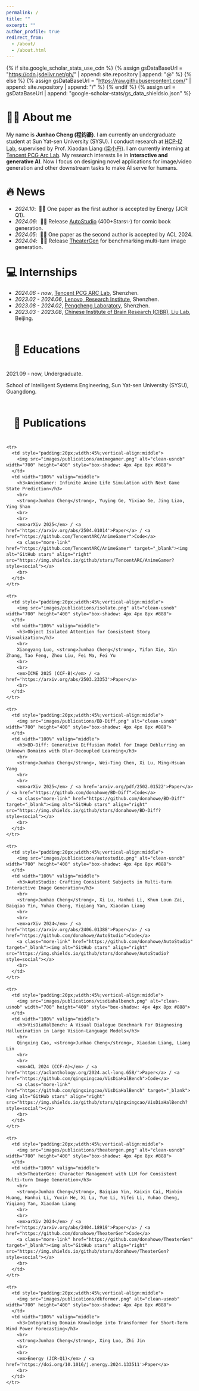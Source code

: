 ```yaml
---
permalink: /
title: ""
excerpt: ""
author_profile: true
redirect_from: 
  - /about/
  - /about.html
---
```

<!-- main: /Users/jhh/Project/Github/JackAILab.github.io/_config.yml -->

{% if site.google_scholar_stats_use_cdn %}
{% assign gsDataBaseUrl = "https://cdn.jsdelivr.net/gh/" | append: site.repository | append: "@" %}
{% else %}
{% assign gsDataBaseUrl = "https://raw.githubusercontent.com/" | append: site.repository | append: "/" %}
{% endif %}
{% assign url = gsDataBaseUrl | append: "google-scholar-stats/gs_data_shieldsio.json" %}

<span class='anchor' id='about-me'></span>

# 🧍‍♂️ About me

My name is **Junhao Cheng (程钧豪)**. I am currently an undergraduate student at Sun Yat-sen University (SYSU). I conduct research at [HCP-I2 Lab](https://www.sysu-hcp.net/), supervised by Prof. Xiaodan Liang [(梁小丹)](https://scholar.google.com/citations?view_op=search_authors&mauthors=xiaodan+liang&hl=zh-CN&oi=ao). I am currently interning at [Tencent PCG Arc Lab](https://arc.tencent.com/zh/index). My research interests lie in **interactive and generative AI**. Now I focus on designing novel applications for image/video generation and other downstream tasks to make AI serve for humans.

# 🔥 News  

- *2024.10*: &nbsp;🎉🎉 One paper as the first author is accepted by Energy (JCR Q1).
- *2024.06*: &nbsp;🎉🎉 Release [AutoStudio](https://howe183.github.io/AutoStudio.io/) (400+Stars✨) for comic book generation.
- *2024.05*: &nbsp;🎉🎉 One paper as the second author is accepted by ACL 2024.
- *2024.04*: &nbsp;🎉🎉 Release [TheaterGen](https://github.com/donahowe/TheaterGen) for benchmarking multi-turn image generation.

# 💻 Internships
- *2024.06 - now*, [Tencent PCG ARC Lab](https://arc.tencent.com/zh/index), Shenzhen.
- *2023.02 - 2024.06*, [Lenovo, Research Institute](https://research.lenovo.com/webapp/view/researchField.html), Shenzhen.
- *2023.08 - 2024.02*, [Pengcheng Laboratory](https://www.pcl.ac.cn/), Shenzhen.
- *2023.03 - 2023.08*, [Chinese Institute of Brain Research (CIBR), Liu Lab](https://www.cibr.ac.cn/science/team/detail/763), Beijing.


<h1 style="padding:20px;width:100%;vertical-align:middle">📖 Educations</h1>

<!-- - *2022.06 - (now)*, M.S in Artificial Intelligence, School of Intelligent Systems Engineering, Sun Yat-sen University, Guangdong. 
- *2018.09 - 2022.06*, B.E in Automation, School of Intelligent Systems Engineering, Nanchang University, Jiangxi, Automation.
- *2015.09 - 2018.06*, Jiangxi Linchuan No.1 Middle School, China. -->

<div class='school-box'>
<!-- <div><img src='images/Schools/SYSU.jpeg' alt="sym" width="80"></div> -->

<div class='school-box-text' markdown="1">
2021.09 - now, Undergraduate.

School of Intelligent Systems Engineering, Sun Yat-sen University (SYSU), Guangdong.
</div>
</div>

<table style="width:100%;border:0px;border-spacing:0px;border-collapse:separate;margin-right:auto;margin-left:auto;"><tbody>
<h1 style="padding:20px;width:100%;vertical-align:middle">📝 Publications</h1>


    <tr>
      <td style="padding:20px;width:45%;vertical-align:middle">
        <img src="images/publications/animegamer.png" alt="clean-usnob" width="700" height="400" style="box-shadow: 4px 4px 8px #888">
      </td>
      <td width="100%" valign="middle">
        <h3>AnimeGamer: Infinite Anime Life Simulation with Next Game State Prediction</h3>
        <br>
        <strong>Junhao Cheng</strong>, Yuying Ge, Yixiao Ge, Jing Liao, Ying Shan
        <br>
        <br>
        <em>arXiv 2025</em> / <a href='https://arxiv.org/abs/2504.01014'>Paper</a> / <a href="https://github.com/TencentARC/AnimeGamer">Code</a>
        <a class="more-link" href="https://github.com/TencentARC/AnimeGamer" target="_blank"><img alt="GitHub stars" align="right" src="https://img.shields.io/github/stars/TencentARC/AnimeGamer?style=social"></a>
        <br>
      </td>
    </tr>
    
    <tr>
      <td style="padding:20px;width:45%;vertical-align:middle">
        <img src="images/publications/isolate.png" alt="clean-usnob" width="700" height="400" style="box-shadow: 4px 4px 8px #888">
      </td>
      <td width="100%" valign="middle">
        <h3>Object Isolated Attention for Consistent Story Visualization</h3>
        <br>
        Xiangyang Luo, <strong>Junhao Cheng</strong>, Yifan Xie, Xin Zhang, Tao Feng, Zhou Liu, Fei Ma, Fei Yu
        <br>
        <br>
        <em>ICME 2025 (CCF-B)</em> / <a href='https://arxiv.org/abs/2503.23353'>Paper</a>
        <br>
      </td>
    </tr>
    
    <tr>
      <td style="padding:20px;width:45%;vertical-align:middle">
        <img src="images/publications/BD-Diff.png" alt="clean-usnob" width="700" height="400" style="box-shadow: 4px 4px 8px #888">
      </td>
      <td width="100%" valign="middle">
        <h3>BD-Diff: Generative Diffusion Model for Image Deblurring on Unknown Domains with Blur-Decoupled Learning</h3>
        <br>
        <strong>Junhao Cheng</strong>, Wei-Ting Chen, Xi Lu, Ming-Hsuan Yang
        <br>
        <br>
        <em>arXiv 2025</em> / <a href='arxiv.org/pdf/2502.01522'>Paper</a> / <a href="https://github.com/donahowe/BD-Diff">Code</a>
        <a class="more-link" href="https://github.com/donahowe/BD-Diff" target="_blank"><img alt="GitHub stars" align="right" src="https://img.shields.io/github/stars/donahowe/BD-Diff?style=social"></a>
        <br>
      </td>
    </tr>
    
    <tr>
      <td style="padding:20px;width:45%;vertical-align:middle">
        <img src="images/publications/autostudio.png" alt="clean-usnob" width="700" height="400" style="box-shadow: 4px 4px 8px #888">
      </td>
      <td width="100%" valign="middle">
        <h3>AutoStudio: Crafting Consistent Subjects in Multi-turn Interactive Image Generation</h3>
        <br>
        <strong>Junhao Cheng</strong>, Xi Lu, Hanhui Li, Khun Loun Zai, Baiqiao Yin, Yuhao Cheng, Yiqiang Yan, Xiaodan Liang
        <br>
        <br>
        <em>arXiv 2024</em> / <a href='https://arxiv.org/abs/2406.01388'>Paper</a> / <a href="https://github.com/donahowe/AutoStudio">Code</a>
        <a class="more-link" href="https://github.com/donahowe/AutoStudio" target="_blank"><img alt="GitHub stars" align="right" src="https://img.shields.io/github/stars/donahowe/AutoStudio?style=social"></a>
        <br>
      </td>
    </tr>
    
    <tr>
      <td style="padding:20px;width:45%;vertical-align:middle">
        <img src="images/publications/visdiahalbench.png" alt="clean-usnob" width="700" height="400" style="box-shadow: 4px 4px 8px #888">
      </td>
      <td width="100%" valign="middle">
        <h3>VisDiaHalBench: A Visual Dialogue Benchmark For Diagnosing  Hallucination in Large Vision-Language Models</h3>
        <br>
        Qingxing Cao, <strong>Junhao Cheng</strong>, Xiaodan Liang, Liang Lin
        <br>
        <br>
        <em>ACL 2024 (CCF-A)</em> / <a href='https://aclanthology.org/2024.acl-long.658/'>Paper</a> / <a href="https://github.com/qingxingcao/VisDiaHalBench">Code</a>
        <a class="more-link" href="https://github.com/qingxingcao/VisDiaHalBench" target="_blank"><img alt="GitHub stars" align="right" src="https://img.shields.io/github/stars/qingxingcao/VisDiaHalBench?style=social"></a>
        <br>
      </td>
    </tr>  
    
    <tr>
      <td style="padding:20px;width:45%;vertical-align:middle">
        <img src="images/publications/theatergen.png" alt="clean-usnob" width="700" height="400" style="box-shadow: 4px 4px 8px #888">
      </td>
      <td width="100%" valign="middle">
        <h3>TheaterGen: Character Management with LLM for Consistent Multi-turn Image Generation</h3>
        <br>
        <strong>Junhao Cheng</strong>, Baiqiao Yin, Kaixin Cai, Minbin Huang, Hanhui Li, Yuxin He, Xi Lu, Yue Li, Yifei Li, Yuhao Cheng, Yiqiang Yan, Xiaodan Liang
        <br>
        <br>
        <em>arXiv 2024</em> / <a href='https://arxiv.org/abs/2404.18919'>Paper</a> / <a href="https://github.com/donahowe/TheaterGen">Code</a>
        <a class="more-link" href="https://github.com/donahowe/TheaterGen" target="_blank"><img alt="GitHub stars" align="right" src="https://img.shields.io/github/stars/donahowe/TheaterGen?style=social"></a>
        <br>
      </td>
    </tr>
  
    <tr>
      <td style="padding:20px;width:45%;vertical-align:middle">
        <img src="images/publications/dkformer.png" alt="clean-usnob" width="700" height="400" style="box-shadow: 4px 4px 8px #888">
      </td>
      <td width="100%" valign="middle">
        <h3>Integrating Domain Knowledge into Transformer for Short-Term Wind Power Forecasting</h3>
        <br>
        <strong>Junhao Cheng</strong>, Xing Luo, Zhi Jin
        <br>
        <br>
        <em>Energy (JCR-Q1)</em> / <a href='https://doi.org/10.1016/j.energy.2024.133511'>Paper</a>
        <br>
      </td>
    </tr>
